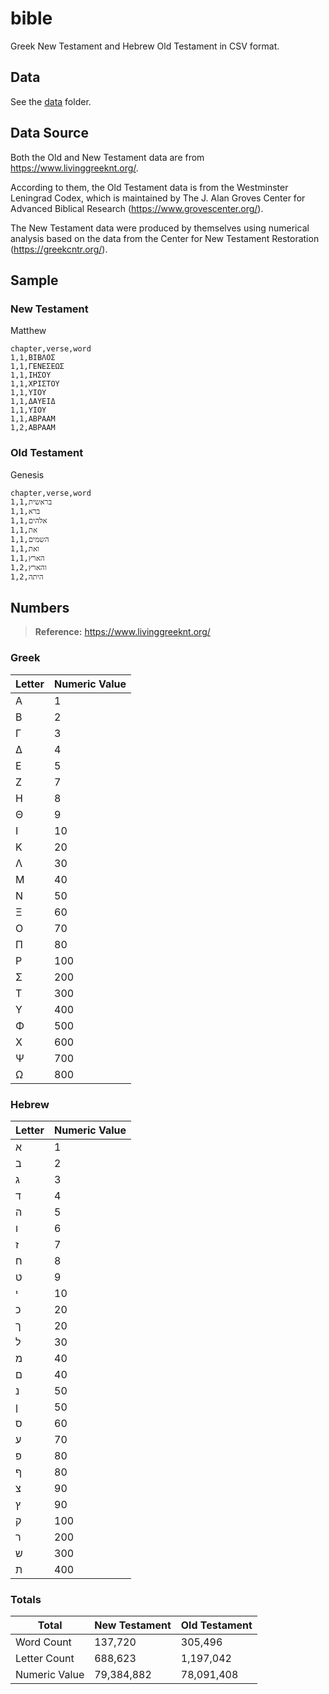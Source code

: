 # bible

Greek New Testament and Hebrew Old Testament in CSV format.

## Data

See the [data](data) folder.

## Data Source

Both the Old and New Testament data are from https://www.livinggreeknt.org/.

According to them, the Old Testament data is from the Westminster Leningrad Codex, which is maintained by The J. Alan Groves Center for Advanced Biblical Research (https://www.grovescenter.org/).

The New Testament data were produced by themselves using numerical analysis based on the data from the Center for New Testament Restoration (https://greekcntr.org/).

## Sample

### New Testament

Matthew

```csv
chapter,verse,word
1,1,ΒΙΒΛΟΣ
1,1,ΓΕΝΕΣΕΩΣ
1,1,ΙΗΣΟΥ
1,1,ΧΡΙΣΤΟΥ
1,1,ΥΙΟΥ
1,1,ΔΑΥΕΙΔ
1,1,ΥΙΟΥ
1,1,ΑΒΡΑΑΜ
1,2,ΑΒΡΑΑΜ
```

### Old Testament

Genesis

```csv
chapter,verse,word
1,1,בראשית
1,1,ברא
1,1,אלהים
1,1,את
1,1,השמים
1,1,ואת
1,1,הארץ
1,2,והארץ
1,2,היתה
```

## Numbers

> **Reference:** https://www.livinggreeknt.org/

### Greek

| Letter | Numeric Value |
|--------|---------------|
| Α      | 1             |
| Β      | 2             |
| Γ      | 3             |
| Δ      | 4             |
| Ε      | 5             |
| Ζ      | 7             |
| Η      | 8             |
| Θ      | 9             |
| Ι      | 10            |
| Κ      | 20            |
| Λ      | 30            |
| Μ      | 40            |
| Ν      | 50            |
| Ξ      | 60            |
| Ο      | 70            |
| Π      | 80            |
| Ρ      | 100           |
| Σ      | 200           |
| Τ      | 300           |
| Υ      | 400           |
| Φ      | 500           |
| Χ      | 600           |
| Ψ      | 700           |
| Ω      | 800           |

### Hebrew

| Letter | Numeric Value |
|--------|---------------|
| א      | 1             |
| ב      | 2             |
| ג      | 3             |
| ד      | 4             |
| ה      | 5             |
| ו      | 6             |
| ז      | 7             |
| ח      | 8             |
| ט      | 9             |
| י      | 10            |
| כ      | 20            |
| ך      | 20            |
| ל      | 30            |
| מ      | 40            |
| ם      | 40            |
| נ      | 50            |
| ן      | 50            |
| ס      | 60            |
| ע      | 70            |
| פ      | 80            |
| ף      | 80            |
| צ      | 90            |
| ץ      | 90            |
| ק      | 100           |
| ר      | 200           |
| ש      | 300           |
| ת      | 400           |

### Totals

|    Total       | New Testament | Old Testament |
|----------------|---------------|---------------|
| Word Count     | 137,720       | 305,496       |
| Letter Count   | 688,623       | 1,197,042     |
| Numeric Value  | 79,384,882    | 78,091,408    |
